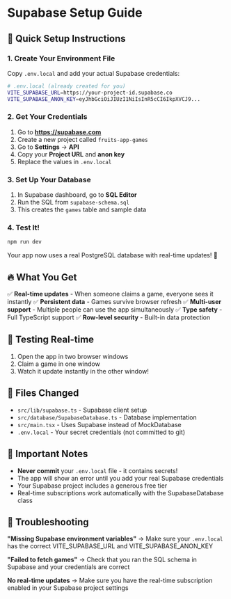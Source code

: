 # Supabase Setup Guide

## 🚀 Quick Setup Instructions

### 1. Create Your Environment File

Copy `.env.local` and add your actual Supabase credentials:

```bash
# .env.local (already created for you)
VITE_SUPABASE_URL=https://your-project-id.supabase.co
VITE_SUPABASE_ANON_KEY=eyJhbGciOiJIUzI1NiIsInR5cCI6IkpXVCJ9...
```

### 2. Get Your Credentials

1. Go to **https://supabase.com**
2. Create a new project called `fruits-app-games`
3. Go to **Settings** → **API**
4. Copy your **Project URL** and **anon key**
5. Replace the values in `.env.local`

### 3. Set Up Your Database

1. In Supabase dashboard, go to **SQL Editor**
2. Run the SQL from `supabase-schema.sql`
3. This creates the `games` table and sample data

### 4. Test It!

```bash
npm run dev
```

Your app now uses a real PostgreSQL database with real-time updates! 🎉

## 🔥 What You Get

✅ **Real-time updates** - When someone claims a game, everyone sees it instantly
✅ **Persistent data** - Games survive browser refresh
✅ **Multi-user support** - Multiple people can use the app simultaneously
✅ **Type safety** - Full TypeScript support
✅ **Row-level security** - Built-in data protection

## 🧪 Testing Real-time

1. Open the app in two browser windows
2. Claim a game in one window
3. Watch it update instantly in the other window!

## 📁 Files Changed

- `src/lib/supabase.ts` - Supabase client setup
- `src/database/SupabaseDatabase.ts` - Database implementation
- `src/main.tsx` - Uses Supabase instead of MockDatabase
- `.env.local` - Your secret credentials (not committed to git)

## 🚨 Important Notes

- **Never commit** your `.env.local` file - it contains secrets!
- The app will show an error until you add your real Supabase credentials
- Your Supabase project includes a generous free tier
- Real-time subscriptions work automatically with the SupabaseDatabase class

## 🔧 Troubleshooting

**"Missing Supabase environment variables"**
→ Make sure your `.env.local` has the correct VITE_SUPABASE_URL and VITE_SUPABASE_ANON_KEY

**"Failed to fetch games"**
→ Check that you ran the SQL schema in Supabase and your credentials are correct

**No real-time updates**
→ Make sure you have the real-time subscription enabled in your Supabase project settings
